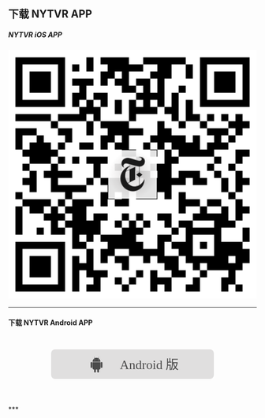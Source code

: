 ## 下载 NYTVR APP
##### NYTVR iOS APP
<a href="https://itunes.apple.com/app/id1028562337?ct=vr-link-github">
<img src="https://github.com/chinanyt/apps/raw/gh-pages/images/qr-ios-nytvr-512.png">
</a>

***

#### 下载 NYTVR Android APP
<a href="http://app.mi.com/detail/363198" style="display: block; text-align: center; margin: 45px 0 50px 0; text-decoration: none;">
<svg width="330px" height="60px" viewBox="0 0 330 60" version="1.1" xmlns="http://www.w3.org/2000/svg" xmlns:xlink="http://www.w3.org/1999/xlink">
    <title>Group 4</title>
    <desc>Created with Sketch.</desc>
    <defs></defs>
    <g id="Page-1" stroke="none" stroke-width="1" fill="none" fill-rule="evenodd">
        <g id="Group-4">
            <rect id="Rectangle-1" fill="#E0DFDF" x="0" y="0" width="330" height="60" rx="8"></rect>
            <g id="Group" transform="translate(80.000000, 12.000000)" fill="#4B4B4B">
                <g id="android_logo" transform="translate(0.000000, 3.000000)">
                    <path d="M4.11444912,10 C4.1336298,6.88496622 5.83974093,4.18412512 8.33501045,2.82642932 L8.33501045,2.82642932 L7.14411404,0.418123743 C7.07686907,0.282136732 7.12073812,0.110650931 7.24210682,0.0352375778 C7.36318818,-0.0399972305 7.51657007,0.00922106306 7.58370313,0.14498177 L8.7954229,2.59539766 C9.7745744,2.14424566 10.858987,1.89349426 12,1.89349426 C13.1684309,1.89349426 14.2775087,2.15644131 15.2749795,2.62826694 L16.5029531,0.14498177 C16.5700862,0.00922106306 16.723468,-0.0399972305 16.8445493,0.0352375778 C16.965918,0.110650931 17.0097872,0.282136732 16.9425422,0.418123743 L15.733101,2.86393174 L15.733101,2.86393174 C18.1912557,4.23345086 19.8665453,6.91339142 19.8855509,10 L4.11444667,10 L4.11444912,10 L4.11444912,10 Z M4.11428571,10.7692308 L4.11428571,23.5553938 C4.11428571,24.7355331 4.96777744,25.6923077 6.02061285,25.6923077 L17.9793872,25.6923077 C19.0321817,25.6923077 19.8857143,24.7355788 19.8857143,23.5553938 L19.8857143,10.7692308 L4.11428571,10.7692308 L4.11428571,10.7692308 Z M16.32,6.15384615 C16.32,5.72901174 16.0129953,5.38461538 15.6342857,5.38461538 C15.2555761,5.38461538 14.9485714,5.72901174 14.9485714,6.15384615 C14.9485714,6.57868057 15.2555761,6.92307692 15.6342857,6.92307692 C16.0129953,6.92307692 16.32,6.57868057 16.32,6.15384615 L16.32,6.15384615 Z M9.05142857,6.15384615 C9.05142857,5.72901174 8.74442382,5.38461538 8.36571429,5.38461538 C7.98700475,5.38461538 7.68,5.72901174 7.68,6.15384615 C7.68,6.57868057 7.98700475,6.92307692 8.36571429,6.92307692 C8.74442382,6.92307692 9.05142857,6.57868057 9.05142857,6.15384615 L9.05142857,6.15384615 Z" id="Oval"></path>
                    <path d="M22.2171429,10.4615385 C23.201946,10.4615385 24,11.343923 24,12.4332319 L24,20.6436911 C24,21.732758 23.2019242,22.6153846 22.2171429,22.6153846 C21.2323397,22.6153846 20.4342857,21.7330002 20.4342857,20.6436911 L20.4342857,12.4332319 C20.4342857,11.344165 21.2323616,10.4615385 22.2171429,10.4615385 L22.2171429,10.4615385 Z" id="c"></path>
                    <path d="M8.91428571,19.8461538 C9.89908884,19.8461538 10.6971429,20.7285383 10.6971429,21.8178474 L10.6971429,30.0283065 C10.6971429,31.1173734 9.89906706,32 8.91428571,32 C7.92948259,32 7.13142857,31.1176155 7.13142857,30.0283065 L7.13142857,21.8178474 C7.13142857,20.7287805 7.92950437,19.8461538 8.91428571,19.8461538 L8.91428571,19.8461538 Z" id="c"></path>
                    <path d="M1.78285714,10.4615385 C2.76766027,10.4615385 3.56571429,11.343923 3.56571429,12.4332319 L3.56571429,20.6436911 C3.56571429,21.732758 2.76763849,22.6153846 1.78285714,22.6153846 C0.798054027,22.6153846 0,21.7330002 0,20.6436911 L0,12.4332319 C0,11.344165 0.798075792,10.4615385 1.78285714,10.4615385 L1.78285714,10.4615385 Z" id="c"></path>
                    <path d="M15.2228571,19.8461538 C16.2076603,19.8461538 17.0057143,20.7285383 17.0057143,21.8178474 L17.0057143,30.0283065 C17.0057143,31.1173734 16.2076384,32 15.2228571,32 C14.238054,32 13.44,31.1176155 13.44,30.0283065 L13.44,21.8178474 C13.44,20.7287805 14.2380758,19.8461538 15.2228571,19.8461538 L15.2228571,19.8461538 Z" id="c"></path>
                </g>
                <text id="Android-版" font-family="PingFangSC-Medium, PingFang SC" font-size="26" font-weight="400">
                    <tspan x="59.253" y="28">Android 版</tspan>
                </text>
            </g>
        </g>
    </g>
</svg>
</a>
***
